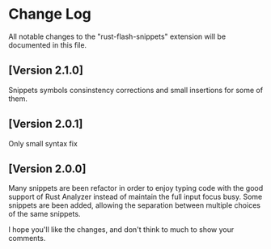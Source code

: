 # Change Log

All notable changes to the "rust-flash-snippets" extension will be documented in this file.

## [Version 2.1.0]
Snippets symbols consinstency corrections and small insertions for some of them.

## [Version 2.0.1]
Only small syntax fix

## [Version 2.0.0]

Many snippets are been refactor in order to enjoy typing code with the good support of Rust Analyzer instead of maintain the full input focus busy.
Some snippets are been added, allowing the separation between multiple choices of the same snippets.

I hope you'll like the changes, and don't think to much to show your comments.